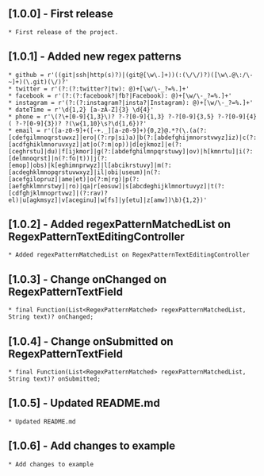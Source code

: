 ## [1.0.0] - First release
    * First release of the project.

## [1.0.1] - Added new regex patterns
    * github = r'((git|ssh|http(s)?)|(git@[\w\.]+))(:(\/\/)?)([\w\.@\:/\-~]+)(\.git)(\/)?'
    * twitter = r'(?:(?:twitter?|tw): @)+[\w/\-_?=%.]+'
    * facebook = r'(?:(?:facebook?|fb?|Facebook): @)+[\w/\-_?=%.]+'
    * instagram = r'(?:(?:instagram?|insta?|Instagram): @)+[\w/\-_?=%.]+'
    * dateTime = r'\d{1,2} [a-zA-Z]{3} \d{4}'
    * phone = r'\(?\+[0-9]{1,3}\)? ?-?[0-9]{1,3} ?-?[0-9]{3,5} ?-?[0-9]{4}( ?-?[0-9]{3})? ?(\w{1,10}\s?\d{1,6})?'
    * email = r'([a-z0-9]+([-+._][a-z0-9]+){0,2}@.*?(\.(a(?:[cdefgilmnoqrstuwxz]|ero|(?:rp|si)a)|b(?:[abdefghijmnorstvwyz]iz)|c(?:[acdfghiklmnoruvxyz]|at|o(?:m|op))|d[ejkmoz]|e(?:[ceghrstu]|du)|f[ijkmor]|g(?:[abdefghilmnpqrstuwy]|ov)|h[kmnrtu]|i(?:[delmnoqrst]|n(?:fo|t))|j(?:[emop]|obs)|k[eghimnprwyz]|l[abcikrstuvy]|m(?:[acdeghklmnopqrstuvwxyz]|il|obi|useum)|n(?:[acefgilopruz]|ame|et)|o(?:m|rg)|p(?:[aefghklmnrstwy]|ro)|qa|r[eosuw]|s[abcdeghijklmnortuvyz]|t(?:[cdfghjklmnoprtvwz]|(?:rav)?el)|u[agkmsyz]|v[aceginu]|w[fs]|y[etu]|z[amw])\b){1,2})'

## [1.0.2] - Added regexPatternMatchedList on RegexPatternTextEditingController
    * Added regexPatternMatchedList on RegexPatternTextEditingController

## [1.0.3] - Change onChanged on RegexPatternTextField
    * final Function(List<RegexPatternMatched> regexPatternMatchedList, String text)? onChanged;

## [1.0.4] - Change onSubmitted on RegexPatternTextField
    * final Function(List<RegexPatternMatched> regexPatternMatchedList, String text)? onSubmitted;

## [1.0.5] - Updated README.md
    * Updated README.md

## [1.0.6] - Add changes to example
    * Add changes to example


